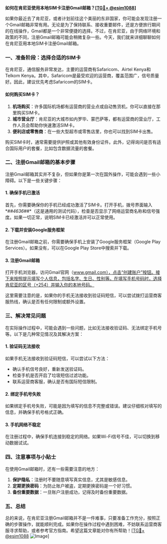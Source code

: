 **如何在肯尼亚使用本地SIM卡注册Gmail邮箱？[[TG💪+ @esim1088](https://t.me/s/esim1088)]**

如果你最近去了肯尼亚，或者计划前往这个美丽的东非国家，你可能会发现注册一个Gmail邮箱非常有用。无论是为了保持联系、接收重要邮件，还是方便旅行期间的在线操作，Gmail都是一个非常便捷的选择。不过，在肯尼亚，由于网络环境和政策的不同，注册Gmail邮箱可能会稍微复杂一些。今天，我们就来详细聊聊如何在肯尼亚用本地SIM卡注册Gmail邮箱。

### 一、准备阶段：选择合适的SIM卡

在肯尼亚，通信服务非常发达，主要的运营商有Safaricom、Airtel Kenya和Telkom Kenya。其中，Safaricom是最受欢迎的运营商，覆盖范围广，信号质量好。因此，建议优先考虑Safaricom的SIM卡。

#### 如何购买SIM卡？

1. **机场购买**：许多国际机场都有运营商的营业点或自动售货机，你可以直接在那里购买SIM卡。
2. **城市营业厅**：肯尼亚的大城市如内罗毕、蒙巴萨等，都有运营商的营业厅，工作人员会帮助你快速激活SIM卡。
3. **便利店或零售商**：在一些大型超市或零售店里，你也可以找到SIM卡出售。

购买SIM卡时，通常需要提供护照或其他有效身份证件。此外，记得询问是否有适合国际用户的套餐，比如包含数据流量的套餐。

### 二、注册Gmail邮箱的基本步骤

注册Gmail邮箱其实并不复杂，但如果你是第一次在国外操作，可能会遇到一些小障碍。以下是一些关键步骤：

#### 1. 确保手机已激活

首先，你需要确保你的手机已经成功激活了SIM卡。打开手机，拨号界面输入*#*#4636#*#*（这是通用的测试代码），检查是否显示了网络运营商名称和信号强度。如果一切正常，说明SIM卡已经激活并可以正常使用。

#### 2. 下载并安装Google服务框架

在注册Gmail邮箱之前，你需要确保手机上安装了Google服务框架（Google Play Services）。如果没有，可以在Google Play Store中搜索并下载。

#### 3. 注册Gmail邮箱

打开手机浏览器，访问Gmail官网（www.gmail.com），点击“创建账户”按钮。接下来按照提示填写个人信息，包括名字、生日、性别等。在填写手机号码时，选择肯尼亚的区号（+254）并输入你的本地号码。

这里需要注意的是，如果你的手机无法接收到验证码短信，可以尝试拨打运营商客服热线，确认是否有任何限制或额外设置。

### 三、解决常见问题

在实际操作过程中，可能会遇到一些问题，比如无法接收验证码、无法绑定手机号等。以下是几种常见情况及其解决方案：

#### 1. 验证码无法接收

如果手机无法接收到验证码短信，可以尝试以下方法：
- 确认手机信号良好，重新发送验证码。
- 检查手机是否开启了垃圾短信过滤功能。
- 联系运营商客服，确认是否有国际短信限制。

#### 2. 绑定手机号失败

如果绑定手机号失败，可能是因为填写的信息不完整或错误。建议仔细核对填写的信息，并确保手机号格式正确。

#### 3. 手机网络不稳定

在注册过程中，确保手机连接到稳定的网络。如果Wi-Fi信号不佳，可以切换到移动数据试试。

### 四、注意事项与小贴士

在使用Gmail邮箱时，还有一些需要注意的地方：

1. **保护隐私**：注册时不要随意填写真实信息，尤其是敏感信息。
2. **定期更换密码**：为防止账户被盗，定期更换密码是一个好习惯。
3. **备份重要数据**：一旦账户注册成功，记得及时备份重要数据。

### 五、总结

总的来说，在肯尼亚注册Gmail邮箱并不是一件难事，只要准备工作充分，按照正确的步骤操作，就能顺利完成。如果你在操作过程中遇到困难，不妨联系运营商客服寻求帮助，或者参考官方指南。希望这篇文章能对你有所帮助！[[TG💪+ @esim1088](https://t.me/s/esim1088) ![Image](https://i.postimg.cc/4NQfJmqS/Snipaste-2025-05-13-00-14-12.png)]